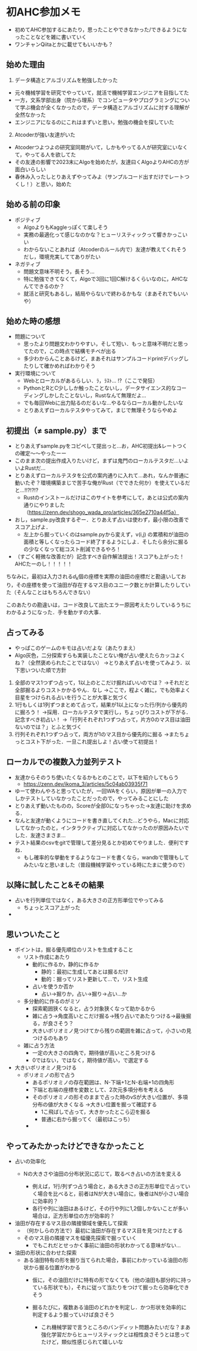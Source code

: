 # 初AHC参加メモ

- 初めてAHC参加するにあたり，思ったことやできなかった/できるようになったことなどを雑に書いていく
- ワンチャンQiitaとかに載せてもいいかも？

## 始めた理由

1. データ構造とアルゴリズムを勉強したかった

- 元々機械学習を研究でやっていて，就活で機械学習エンジニアを目指してた
- 一方，文系学部出身（院から理系）でコンピュータやプログラミングについて学ぶ機会が全くなかったので，データ構造とアルゴリズムに対する理解が全然なかった
- エンジニアになるのにこれはまずいと思い，勉強の機会を探していた

2. Atcoderが強い友達がいた

- Atcoderつよつよの研究室同期がいて，しかもやってる人が研究室にいなくて，やってる人を欲してた
- その友達の影響で2023末にAlgoを始めたが，友達曰くAlgoよりAHCの方が面白いらしい
- 春休み入ったしとりあえずやってみよ（サンプルコード出すだけでレートつくし！）と思い，始めた

## 始める前の印象

- ポジティブ
  - AlgoよりもKaggleっぽくて楽しそう
  - 実務の最適化って感じなのかな？ヒューリスティックって響きかっこいい
  - わからないことあれば（Atcoderのルール内で）友達が教えてくれそうだし，環境充実しててありがたい
- ネガティブ
  - 問題文意味不明そう，長そう...
  - 特に勉強できてなくて，Algoで3回に1回C解けるくらいなのに，AHCなんてできるのか？
  - 就活と研究もあるし，結局やらないで終わるかもな（まあそれでもいいや）

## 始めた時の感想

- 問題について
  - 思ったより問題文わかりやすい，そして短い．もっと意味不明だと思ってたので，この時点で結構モチベが出る
  - 多少わからんことあるけど，まあそれはサンプルコードprintデバッグしたりして確かめればわかりそう
- 実行環境について
  - Webとローカルがあるらしい．ﾗ，ﾗｽﾄ... !?（ここで発狂）
  - PythonとRとC少ししか触ったことないし，データサイエンス的なコーディングしかしたことないし，Rustなんて無理だよ...
  - でも毎回Webに出力貼るのだるいな...やるならローカル動かしたいな
  - とりあえずローカルテスタやってみて，まじで無理そうならやめよ

## 初提出（≠ sample.py）まで

- とりあえずsample.pyをコピペして提出っと...お，AHC初提出&レートつくの確定〜〜やったーー
- このまま次の提出作成入りたいけど，まずは鬼門のローカルテスタだ...いよいよRustだ...
- とりあえずローカルテスタを公式の案内通りに入れて...あれ，なんか普通に動いたぞ？環境構築まじで苦手な俺がRust（でできた何か）を使えているだと...!!?!?!?
  - Rustのインストールだけはこのサイトを参考にして，あとは公式の案内通りにやりました（https://zenn.dev/shogo_wada_pro/articles/365e2710a44f5a）
- おし，sample.py改良するぞー．とりあえず占いは使わず，最小限の改善でスコア上げよ．
  - 左上から掘っていくのはsample.pyから変えず，v(i,j) の累積和が油田の面積と等しくなったらコード終了するようにしよ．そしたら余分に掘るの少なくなって総コスト削減できるやろ！
- （すごく軽微な改善だが）記念すべき自作解法提出！スコアも上がった！AHCたーのし！！！！！

ちなみに，最初は入力される$d_k$個の座標を実際の油田の座標だと勘違いしており，その座標を使って油田が存在するマス目のユニーク数とか計算したりしていた（そんなことはもちろんできない）

このあたりの勘違いは，コード改良して出たエラー原因考えたりしているうちにわかるようになった．手を動かすの大事．

## 占ってみる

- やっぱこのゲームのキモは占いだよな（あたりまえ）
- Algo灰色，二分探索すらも実装したことない俺が占い使えたらカッコよくね？（全然褒められたことではない）
  →とりあえず占いを使ってみよう．以下思いついた順で方針

1. 全部のマス1つずつ占って，1以上のとこだけ掘ればいいのでは？
   →それだと全部掘るよりコストかかるやん．なし
   →ここで，程よく雑に，でも効率よく目星をつけられる占いを行うことが大事と気づく
2. 1行もしくは1列ずつまとめて占って，結果が1以上になった行/列から優先的に掘ろう！
   →採用．ローカルテスタで実行し，ちょっぴりコストが下がる．記念すべき初占い！
   →「行列それぞれ1つずつ占って，片方0のマス目は油田ないのでは？」とふと気づく
3. 行列それぞれ1つずつ占って，両方が1のマス目から優先的に掘る
   →またちょっとコスト下がった．一旦これ提出しよ！占い使って初提出！

## ローカルでの複数入力並列テスト

- 友達からそのうち使いたくなるかもとのことで，以下を紹介してもらう
  - https://zenn.dev/ikoma_3/articles/5c04ab03935f71
- ゆーて使わんやろと思っていたが，一回WAをくらい，原因が単一の入力でしかテストしていなかったことだったので，やってみることにした
- とりあえず動いたものの，Scoreが全部0になっちゃった→友達に助けを求める．
- なんと友達が動くようにコードを書き直してくれた...どうやら，Macに対応してなかったのと，インタラクティブに対応してなかったのが原因みたいでした．友達さまさま...
- テスト結果のcsvをgitで管理して差分見るとか初めてやりました．便利ですね．
  - もし確率的な挙動をするようなコードを書くなら，wandbで管理もしてみたいなと思いました（普段機械学習やっている時にたまに使うので）

## 以降に試したこと&その結果

- 占いを行列単位ではなく，ある大きさの正方形単位でやってみる
  - ちょっとスコア上がった
- 

## 思いついたこと

- ポイントは，掘る優先順位のリストを生成すること
  - リスト作成にあたり
    - 動的に作るか，静的に作るか
      - 静的：最初に生成してあとは掘るだけ
      - 動的：掘ってリスト更新して...で，リスト生成
    - 占いを使うか否か
      - 占い→掘りか，占い→掘り→占い...か
  - 多分動的に作るのがミソ
    - 探索範囲狭くなると，占う対象狭くなって助かるから
    - 雑に占う→角度高いとこだけ掘る→残り占いであたりつける→最後掘る，が良さそう？
    - 大きいポリオミノ見つけてから残りの範囲を雑に占って，小さいの見つけるのもあり
  - 雑に占う方法
    - 一定の大きさの四角で，期待値が高いところ見つける
    - 0ではない，ではなく，期待値が高い，で選定する
- 大きいポリオミノ見つける
  - ポリオミノの形で占う
    - あるポリオミノの存在範囲は、N-下端+1とN-右端+1の四角形
    - 下端と右端の座標を変数として、2次元多項分布を考える
    - そのポリオミノの形そのままで占った時のvSが大きい位置が、多項分布の値が大きくなる
      →大きい位置を掘って確認する
      - 1こ飛ばしで占って，大きかったとこら辺を掘る
      - 普通に右から掘ってく（最初はこっち）
    - 

## やってみたかったけどできなかったこと

- 占いの効率化
  - Nの大きさや油田の分布状況に応じて，取るべき占いの方法を変える

    - 例えば，1行/列ずつ占う場合と，ある大きさの正方形単位で占っていく場合を比べると，前者はNが大きい場合に，後者はNが小さい場合に効率的？
    - 各行や列に油田はあるけど，その行や列に1,2個しかないことが多い場合は，正方形単位の方が効率的？
- 油田が存在するマス目の隣接領域を優先して探索
  - （何かしらの方法で）最初に油田が存在するマス目を見つけたとする
  - そのマス目の隣接マスを幅優先探索で掘っていく
    - でもこれだとせっかく事前に油田の形状わかってる意味がない...
- 油田の形状に合わせた探索
  - ある油田特有の形を掘り当てられた場合，事前にわかっている油田の形状から掘る位置がわかる
    - 仮に，その油田だけに特有の形でなくても（他の油田も部分的に持っている形状でも），それに従って当たりをつけて掘ったら効率化できそう
    - 掘るたびに，複数ある油田のどれかを判定し．かつ形状を効率的に判定するよう掘っていけば良さそう

      - これ機械学習で言うところのバンディット問題みたいだな？まあ強化学習だからヒューリスティックとは相性良さそうとは思ってたけど，類似性感じられて嬉しいな
